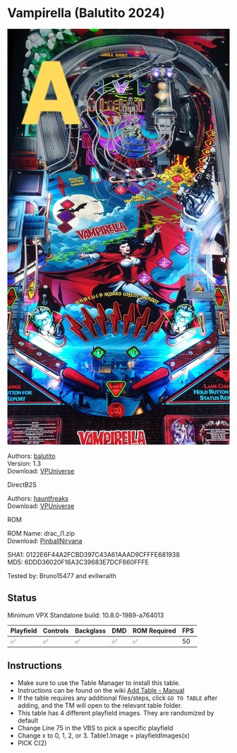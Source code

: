 # Vampirella (Balutito 2024)

![Table Preview](../../images/vpx-vampirella.jpg)

Authors: [balutito](https://vpuniverse.com/profile/36070-balutito/)  
Version: 1.3  
Download: [VPUniverse](https://vpuniverse.com/files/file/21669-vampirella-balutito-mod/)

DirectB2S

Authors: [hauntfreaks](https://vpuniverse.com/profile/5216-hauntfreaks/)  
Download: [VPUniverse](https://vpuniverse.com/files/file/21679-vampirella-balutito-2024-b2s-full-dmd/)

ROM

ROM Name: drac_l1.zip  
Download: [PinballNirvana](https://pinballnirvana.com/forums/resources/drac_l1.1734/)  

SHA1: 0122E6F44A2FCBD397C43A61AAAD9CFFFE681938  
MD5:  6DDD36020F16A3C39683E7DCF660FFFE

Tested by: Bruno15477 and evilwraith

## Status 

Minimum VPX Standalone build: 10.8.0-1989-a764013

| Playfield | Controls | Backglass | DMD | ROM Required | FPS | 
|-----------|----------|-----------|-----|--------------|-----|
| :white_check_mark: | :white_check_mark: | :white_check_mark: | :white_check_mark: | :white_check_mark: | 50 |

## Instructions

- Make sure to use the Table Manager to install this table.
- Instructions can be found on the wiki [Add Table - Manual](https://github.com/LegendsUnchained/vpx-standalone-alp4k/wiki/%5B04%5D-%F0%9F%A7%A1-TM-%E2%80%90-Other-Features#add-table---manual)
- If the table requires any additional files/steps, click `GO TO TABLE` after adding, and the TM will open to the relevant table folder.
- This table has 4 different playfield images. They are randomized by default
- Change Line 75 in the VBS to pick a specific playfield
- Change x to 0, 1, 2, or 3. Table1.Image = playfieldImages(x)
- PICK C(2)

